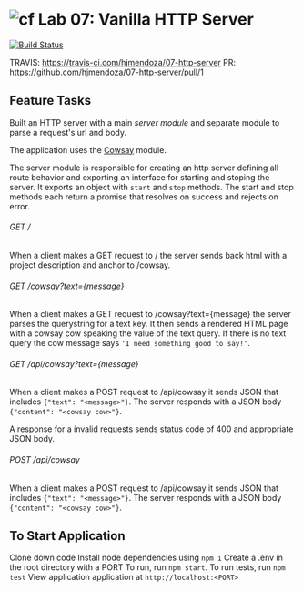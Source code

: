![cf](https://i.imgur.com/7v5ASc8.png) Lab 07: Vanilla HTTP Server
======

[![Build Status](https://travis-ci.com/hjmendoza/07-http-server.svg?branch=master)](https://travis-ci.com/hjmendoza/07-http-server)

TRAVIS: https://travis-ci.com/hjmendoza/07-http-server
PR: https://github.com/hjmendoza/07-http-server/pull/1

## Feature Tasks  
Built an HTTP server with a  main *server module* and separate module to parse a request's url and body. 

The application uses the [Cowsay](https://www.npmjs.com/package/cowsay) module.

The server module is responsible for creating an http server defining all route behavior and exporting an interface for starting and stoping the server. It exports an object with `start` and `stop` methods. The start and stop methods each return a promise that resolves on success and rejects on error. 

###### GET /
When a client makes a GET request to / the server sends back html with a project description and anchor to /cowsay.

###### GET /cowsay?text={message}
When a client makes a GET request to /cowsay?text={message} the server parses the querystring for a text key. It then sends a rendered HTML page with a cowsay cow speaking the value of the text query. If there is no text query the cow message says `'I need something good to say!'`. 

###### GET /api/cowsay?text={message}
When a client makes a POST request to /api/cowsay it sends JSON that includes `{"text": "<message>"}`. The server responds with a JSON body `{"content": "<cowsay cow>"}`.  

A response for a invalid requests sends status code of 400 and appropriate JSON body.

###### POST /api/cowsay 
When a client makes a POST request to /api/cowsay it sends JSON that includes `{"text": "<message>"}`. The server responds with a JSON body `{"content": "<cowsay cow>"}`.

## To Start Application
Clone down code
Install node dependencies using `npm i`
Create a .env in the root directory with a PORT
To run, run `npm start`. To run tests, run `npm test`
View application application at `http://localhost:<PORT>`

